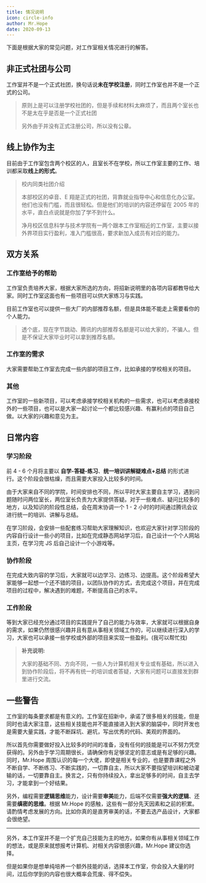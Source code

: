 ```yaml
---
title: 情况说明
icon: circle-info
author: Mr.Hope
date: 2020-09-13
---
```


下面是根据大家的常见问题，对工作室相关情况进行的解答。

## 非正式社团与公司

工作室并不是一个正式社团，换句话说**未在学校注册**，同时工作室也并不是一个正式的公司。

> 原则上是可以注册学校社团的，但是手续和材料太麻烦了，而且两个室长也不是太在乎是否是一个正式社团
>
> 另外由于并没有正式注册公司，所以没有公章。

## 线上协作为主

目前由于工作室包含两个校区的人，且室长不在学校，所以工作室主要的工作、培训都采取**线上的形式**。

> 校内同类社团介绍
>
> 本部校区的卓音、E 翔是正式的社团，背靠就业指导中心和信息化办公室。他们也没有门槛，而且很轻松。但是他们的培训的内容还停留在 2005 年的水平，直白点说就是你加了学不到什么。
>
> 净月校区信息科学与技术学院有一两个跟本工作室相近的工作室，主要以接外界项目实行盈利，准入门槛很高，要求新加入成员有对应的能力。

## 双方关系

### 工作室给予的帮助

工作室负责培养大家，根据大家所选的方向，将招新说明里的各项内容都教导给大家。同时工作室这面也有一些项目可以供大家练习与实践。

目前工作室也可以提供一些大厂的内部推荐名额，但是具体能不能走上需要看你的个人能力。

> 透个底，现在字节跳动、腾讯的内部推荐名额是可以给大家的，不骗人。但是不保证大家毕业时可以拿到推荐名额。

### 工作室的需求

大家需要帮助工作室去完成一些内部的项目工作，比如承接的学校相关的项目。

### 其他

工作室的一些新项目，可以考虑承接学校相关机构的一些需求，也可以考虑承接校外的一些项目，也可以是大家一起讨论一个都比较感兴趣、有赢利点的项目自己做。以大家的兴趣和意见为主。

## 日常内容

### 学习阶段

前 4 - 6 个月将主要以 **自学-答疑-练习**、**统一培训讲解疑难点+总结** 的形式进行。这个阶段会很枯燥，而且需要大家投入比较多的时间。

由于大家来自不同的学院，时间安排也不同，所以平时大家主要自主学习，遇到问题随时问两位室长，两位室长负责为大家提供答疑。对于一些难点、疑问比较多的地方，以及知识的阶段性总结，会在周末协调一个 1 - 2 小时的时间通过腾讯会议进行统一的培训、讲解与总结。

在学习阶段，会安排一些配套练习帮助大家理解知识，也欢迎大家针对学习阶段的内容自行设计一些小的项目，比如在完成静态网站学习后，自己设计一个个人网站主页，在学习完 JS 后自己设计一个小游戏等。

### 协作阶段

在完成大致内容的学习后，大家就可以边学习、边练习、边提高。这个阶段希望大家能够一起想一个还不错的项目，以团队协作的方式，去完成这个项目，并在完成项目的过程中，解决遇到的难题，不断提高自己的水平。

### 工作阶段

等到大家已经充分通过项目的实践提升了自己的能力与效率，大家就可以根据自身的需求，如果仍然很感兴趣并且有意从事相关领域工作的，可以继续进行深入的学习，大家也可以承接一些学校或外部的项目来实现一些盈利。(我可以帮忙找)

> **补充说明:**
>
> 大家的基础不同、方向不同，一些人为计算机相关专业或有基础，所以进入到协作阶段后，将不再有统一的培训或者答疑，大家有问题可以直接发到群里进行交流。

## 一些警告

工作室的每条要求都是有意义的。工作室在招新中，承诺了很多相关的技能，但是同时也请大家注意，这些相关技能也并不能直接进入到大家的脑袋中，同时开发也是需要大量实践，才能不断踩坑、避坑，写出优秀的代码、美观的界面的。

所以首先你需要做好投入比较多的时间的准备，没有任何的技能是可以不努力凭空获得的。另外由于学习周期很长，请确保你有足够坚定的意志或是有足够的兴趣。同时，Mr.Hope 周围认识的每一个大佬，即使是相关专业的，也是要靠课程之外不断自学、不断练习、不断实践的，一切靠自主，所以大家不要指望培训和被动灌输的话，一切要靠自主。换言之，只有你持续投入，拿出足够多的时间，自主去学习，才能拿到一个好结果。

另外，编程需要**逻辑思维**能力，设计需要**审美**能力，后端不仅需要**强大的逻辑**、还需要**缜密的思维**。根据 Mr.Hope 的感触，这些有一部分先天因素和之前的积累。请酌情考虑发展的方向。比如你真的是直男审美的话，不要去选产品设计，大家都会很绝望。

---

另外，本工作室并不是一个扩充自己技能为主的地方。如果你有从事相关领域工作的想法，或是原来就想报考计算机、对相关内容很感兴趣，Mr.Hope 建议你选择。

但是如果你是想单纯培养一个额外技能的话，选择本工作室，你会投入大量的时间，过后你学到的内容也很大概率会荒废、得不偿失。
